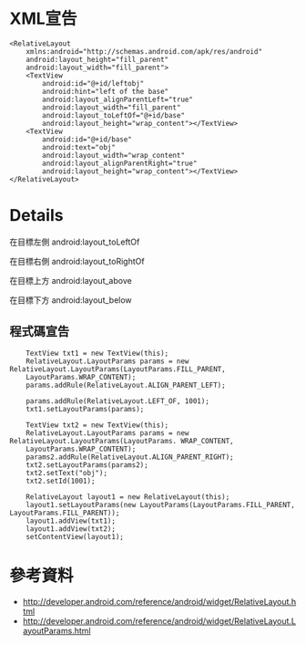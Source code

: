 # XML宣告 #

```
<RelativeLayout  
    xmlns:android="http://schemas.android.com/apk/res/android"  
    android:layout_height="fill_parent"  
    android:layout_width="fill_parent">  
    <TextView  
        android:id="@+id/leftobj"  
        android:hint="left of the base"  
        android:layout_alignParentLeft="true"  
        android:layout_width="fill_parent"  
        android:layout_toLeftOf="@+id/base"  
        android:layout_height="wrap_content"></TextView>  
    <TextView 
        android:id="@+id/base" 
        android:text="obj"  
        android:layout_width="wrap_content"  
        android:layout_alignParentRight="true"  
        android:layout_height="wrap_content"></TextView>  
</RelativeLayout> 
```

# Details #

在目標左側
android:layout\_toLeftOf

在目標右側
android:layout\_toRightOf

在目標上方
android:layout\_above

在目標下方
android:layout\_below

## 程式碼宣告 ##

```
    TextView txt1 = new TextView(this);  
    RelativeLayout.LayoutParams params = new RelativeLayout.LayoutParams(LayoutParams.FILL_PARENT,  
    LayoutParams.WRAP_CONTENT);  
    params.addRule(RelativeLayout.ALIGN_PARENT_LEFT);  

    params.addRule(RelativeLayout.LEFT_OF, 1001);  
    txt1.setLayoutParams(params);

    TextView txt2 = new TextView(this);  
    RelativeLayout.LayoutParams params = new RelativeLayout.LayoutParams(LayoutParams. WRAP_CONTENT,  
    LayoutParams.WRAP_CONTENT);  
    params2.addRule(RelativeLayout.ALIGN_PARENT_RIGHT); 
    txt2.setLayoutParams(params2);  
    txt2.setText("obj");
    txt2.setId(1001);  
    
    RelativeLayout layout1 = new RelativeLayout(this);  
    layout1.setLayoutParams(new LayoutParams(LayoutParams.FILL_PARENT, LayoutParams.FILL_PARENT));  
    layout1.addView(txt1);  
    layout1.addView(txt2);  
    setContentView(layout1);
```

# 參考資料 #

  * http://developer.android.com/reference/android/widget/RelativeLayout.html
  * http://developer.android.com/reference/android/widget/RelativeLayout.LayoutParams.html